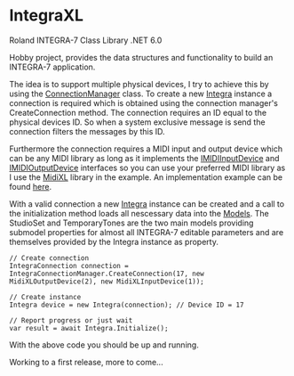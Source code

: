 # IntegraXL
Roland INTEGRA-7 Class Library .NET 6.0

Hobby project, provides the data structures and functionality to build an INTEGRA-7 application.

The idea is to support multiple physical devices, I try to achieve this by using the [ConnectionManager](IntegraXL/Core/IntegraConnectionManager.cs) class. To create a new [Integra](IntegraXL/Integra.cs) instance a connection is required which is obtained using the connection manager's CreateConnection method. The connection requires an ID equal to the physical devices ID. So when a system exclusive message is send the connection filters the messages by this ID.

Furthermore the connection requires a MIDI input and output device which can be any MIDI library as long as it implements the [IMIDIInputDevice](IntegraXL/Interfaces/IMIDIInputDevice) and [IMIDIOutputDevice](IntegraXL/Interfaces/IMIDIOutputDevice) interfaces so you can use your preferred MIDI library as I use the [MidiXL](https://github.com/X-Lars/MidiXL) library in the example. An implementation example can be found [here](https://github.com/X-Lars/IntegraEditorXL/blob/master/IntegraEditorXL/MidiDevices.cs).

With a valid connection a new [Integra](IntegraXL/Integra.cs) instance can be created and a call to the initialization method loads all nescessary data into the [Models](IntegraXL/Models/). The StudioSet and TemporaryTones are the two main models providing submodel properties for almost all INTEGRA-7 editable parameters and are themselves provided by the Integra instance as property.

```
// Create connection
IntegraConnection connection = IntegraConnectionManager.CreateConnection(17, new MidiXLOutputDevice(2), new MidiXLInputDevice(1));

// Create instance
Integra device = new Integra(connection); // Device ID = 17

// Report progress or just wait
var result = await Integra.Initialize();
```

With the above code you should be up and running.

Working to a first release, more to come...

